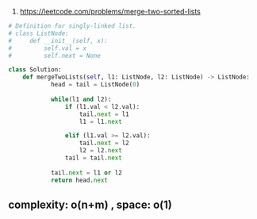 1) https://leetcode.com/problems/merge-two-sorted-lists

```python
# Definition for singly-linked list.
# class ListNode:
#     def __init__(self, x):
#         self.val = x
#         self.next = None

class Solution:
    def mergeTwoLists(self, l1: ListNode, l2: ListNode) -> ListNode:
            head = tail = ListNode(0)
        
            while(l1 and l2):
                if (l1.val < l2.val):
                    tail.next = l1
                    l1 = l1.next

                elif (l1.val >= l2.val):
                    tail.next = l2
                    l2 = l2.next
                tail = tail.next
                
            tail.next = l1 or l2
            return head.next
```
  complexity: o(n+m) , space: o(1)
  ------------------------------------------------------------------------------
